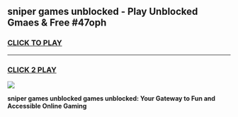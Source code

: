 
## sniper games unblocked - Play Unblocked Gmaes & Free #47oph
<h3>
<a href="https://news.freeplayer.one?title=sniper_games_unblocked&ref=03M">CLICK TO PLAY</a></h3>
<hr>

<h3>
<a href="https://news.freeplayer.one?title=sniper_games_unblocked&ref=03M">CLICK 2 PLAY</a>
  
</h3>

<a href="https://news.freeplayer.one?title=sniper_games_unblocked&ref=03M"><img src="https://clearcache.store/games.png"></a>


**sniper games unblocked games unblocked: Your Gateway to Fun and Accessible Online Gaming**
